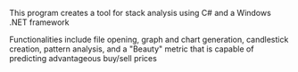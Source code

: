 This program creates a tool for stack analysis using C# and a Windows .NET framework

Functionalities include file opening, graph and chart generation, candlestick creation, pattern analysis, and a "Beauty" metric that is capable of predicting advantageous buy/sell prices
